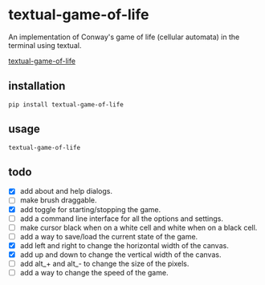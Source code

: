 # textual-game-of-life

An implementation of Conway's game of life (cellular automata) in the terminal using textual.

[textual-game-of-life](https://github.com/thomascrha/textual-game-of-life/assets/5226462/66dd4153-d286-4680-ac73-8fd63e60c00e)

## installation

```
pip install textual-game-of-life
```

## usage

```
textual-game-of-life
```

## todo

- [x] add about and help dialogs.
- [ ] make brush draggable.
- [x] add toggle for starting/stopping the game.
- [ ] add a command line interface for all the options and settings.
- [ ] make cursor black when on a white cell and white when on a black cell.
- [ ] add a way to save/load the current state of the game.
- [x] add left and right to change the horizontal width of the canvas.
- [x] add up and down to change the vertical width of the canvas.
- [ ] add alt_+ and alt_- to change the size of the pixels.
- [ ] add a way to change the speed of the game.

